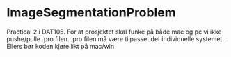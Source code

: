 # ImageSegmentationProblem

Practical 2 i DAT105. 
For at prosjektet skal funke på både mac og pc vi ikke pushe/pulle .pro filen.
.pro filen må være tilpasset det individuelle systemet. 
Ellers bør koden kjøre likt på mac/win